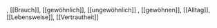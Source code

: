 , [[Brauch]], [[gewöhnlich]], [[ungewöhnlich]]
, [[gewöhnen]], [[Alltag]], [[Lebensweise]], [[Vertrautheit]]